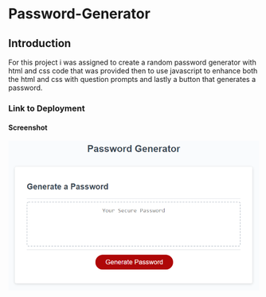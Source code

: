 # Password-Generator
## Introduction
For this project i was assigned to create a random password generator with html and css code that was provided then to use javascript to enhance both the html and css with question prompts and lastly a button that generates a password.

### Link to Deployment
#### Screenshot
![Screenshot](password-generator.png)
